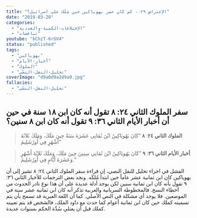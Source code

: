 ```yaml
---
title: "الإعتراض ٠٢٩، كم كان عمر يهوياكين حين مَلَك على اسرائيل؟"
date: "2019-03-20"
categories:
  - "الإختلافات-الكمية-والعددية"
  - "تناقضات"
youtube: "bChzT-6rGV4"
status: "published"
tags:
  - "يهوياكين"
  - "أخبار-الأيام"
  - "الملوك"
  - "تحليل-النقل-النصّي"
coverImage: "d9a0d9a2d9a9.jpg"
fallacies:
  - "تحليل-النقل-النصّي"
---
```


## **سفر الملوك الثاني ٢٤: ٨ تقول أنه كان ابن ١٨ سنة في حين أن أخبار الأيام الثاني ٣٦: ٩ تقول أنه كان ابن ٨ سنين؟**

> **الملوك الثاني ٢٤**: **٨** ”كَانَ يَهُويَاكِينُ ابْنَ ثَمَانِي عَشَرَةَ سَنَةً حِينَ مَلَكَ، وَمَلَكَ ثَلاَثَةَ أَشْهُرٍ فِي أُورُشَلِيمَ“

> **أخبار الأيام الثاني ٣٦**: **٩** ”كَانَ يَهُويَاكِينُ ابْنَ ثَمَانِي سِنِينَ حِينَ مَلَكَ، وَمَلَكَ ثَلاَثَةَ أَشْهُرٍ وَعَشَرَةَ أَيَّامٍ فِي أُورُشَلِيمَ.“

الفشل في اجراء تحليل للنقل النصي، إن قراءة سفر الملوك الثاني ٢٤: ٨ تشير إلى أن يهوياكين كان ابن ثمانية عشر عاماً حين ابتدأ مُلكَه. ونجد بعض الترجمات للأخبار الثاني ٣٦: ٩ تقول بأنه كان ابن ثمانية سنين لكن يوجد أدلة عديدة على أن هذا نوع نادر الحدوث من أخطاء النسخ. فالمخطوطة السريانية والعربية تذكر أنه كان ابن ثمانية عشر سنة في الموضعين. فلا يوجد أي مشكلة في النص الأصلي. كما أن اللغة العبرية قد تسمح بأن يتم تسميته كملك حين كان ابن ثمانية أعوام كما حدث مع داود الملك، فالشخص قد يتم تعيينه كملك قبل أن يعتلي سُدَّة الحكم بسنوات عديدة.
